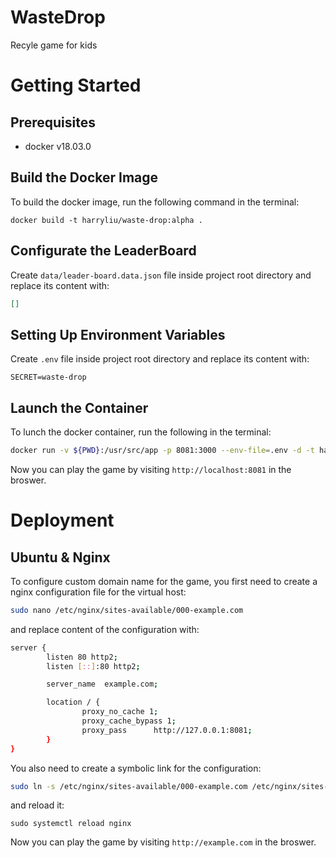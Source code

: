 # WasteDrop

Recyle game for kids

# Getting Started
## Prerequisites
- docker v18.03.0

## Build the Docker Image

To build the docker image, run the following command in the terminal:

```
docker build -t harryliu/waste-drop:alpha .
```

## Configurate the LeaderBoard

Create `data/leader-board.data.json` file inside project root directory and replace its content with:

```json
[]
```

## Setting Up Environment Variables

Create `.env` file inside project root directory and replace its content with:

```
SECRET=waste-drop
```

## Launch the Container

To lunch the docker container, run the following in the terminal:

```bash
docker run -v ${PWD}:/usr/src/app -p 8081:3000 --env-file=.env -d -t harryliu/waste-drop:alpha
```

Now you can play the game by visiting `http://localhost:8081` in the broswer.

# Deployment
## Ubuntu & Nginx

To configure custom domain name for the game, you first need to create a nginx configuration file for the virtual host:

```bash
sudo nano /etc/nginx/sites-available/000-example.com
```

and replace content of the configuration with:

```bash
server {
        listen 80 http2;
        listen [::]:80 http2;

        server_name  example.com;

        location / {
                proxy_no_cache 1;
                proxy_cache_bypass 1;
                proxy_pass      http://127.0.0.1:8081;
        }
}
```

You also need to create a symbolic link for the configuration:
```bash
sudo ln -s /etc/nginx/sites-available/000-example.com /etc/nginx/sites-enabled/000-example.com
``` 

and reload it:
```
sudo systemctl reload nginx
```

Now you can play the game by visiting `http://example.com` in the broswer.
